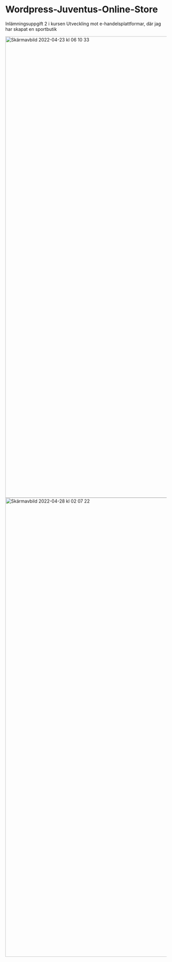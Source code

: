 # Wordpress-Juventus-Online-Store
Inlämningsuppgift 2 i kursen Utveckling mot e-handelsplattformar, där jag har skapat en sportbutik






<img width="1438" alt="Skärmavbild 2022-04-23 kl  06 10 33" src="https://user-images.githubusercontent.com/91563447/165650580-099a488b-8bd9-41a3-ab11-09d1972889e4.png">
<img width="1431" alt="Skärmavbild 2022-04-28 kl  02 07 22" src="https://user-images.githubusercontent.com/91563447/165650787-c97f7a01-323b-485f-a11b-b713dc48ed81.png">
